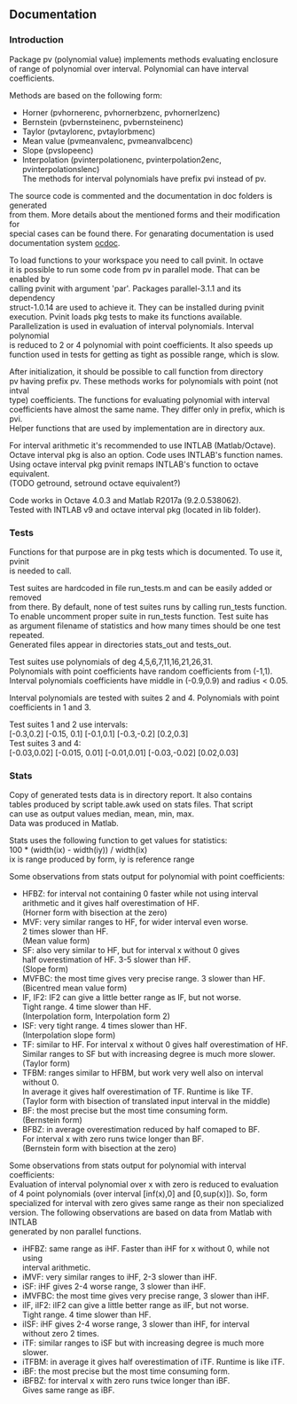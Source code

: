 ## Documentation

### Introduction
Package pv (polynomial value) implements methods evaluating enclosure  
of range of polynomial over interval. Polynomial can have interval coefficients.  
  
Methods are based on the following form:  
* Horner (pvhornerenc, pvhornerbzenc, pvhornerlzenc)  
* Bernstein (pvbernsteinenc, pvbernsteinenc)  
* Taylor (pvtaylorenc, pvtaylorbmenc)  
* Mean value (pvmeanvalenc, pvmeanvalbcenc)  
* Slope (pvslopeenc)  
* Interpolation  (pvinterpolationenc, pvinterpolation2enc, pvinterpolationslenc)  
The methods for interval polynomials have prefix pvi instead of pv.  

  
The source code is commented and the documentation in doc folders is generated  
from them. More details about the mentioned forms and their modification for  
special cases can be found there. For genarating documentation is used  
documentation system [ocdoc](http://kam.mff.cuni.cz/~horacek/projekty/ocdoc/).
  
To load functions to your workspace you need to call pvinit. In octave  
it is possible to run some code from pv in parallel mode. That can be enabled by  
calling pvinit with argument 'par'. Packages parallel-3.1.1 and its dependency  
struct-1.0.14 are used to achieve it. They can be installed during pvinit  
execution. Pvinit loads pkg tests to make its functions available.  
Parallelization is used in evaluation of interval polynomials. Interval polynomial  
is reduced to 2 or 4 polynomial with point coefficients. It also speeds up  
function used in tests for getting as tight as possible range, which is slow.  
  
After initialization, it should be possible to call function from directory  
pv having prefix pv. These methods works for polynomials with point (not intval  
type) coefficients. The functions for evaluating polynomial with interval  
coefficients have almost the same name. They differ only in prefix, which is pvi.  
Helper functions that are used by implementation are in directory aux.
  
For interval arithmetic it's recommended to use INTLAB (Matlab/Octave).  
Octave interval pkg is also an option. Code uses INTLAB's function names.  
Using octave interval pkg pvinit remaps INTLAB's function to octave equivalent.  
(TODO getround, setround octave equivalent?)
  
Code works in Octave 4.0.3 and Matlab R2017a (9.2.0.538062).  
Tested with INTLAB v9 and octave interval pkg (located in lib folder).

### Tests
Functions for that purpose are in pkg tests which is documented. To use it, pvinit  
is needed to call.

Test suites are hardcoded in file run\_tests.m and can be easily added or removed  
from there. By default, none of test suites runs by calling run\_tests function.  
To enable uncomment proper suite in run\_tests function. Test suite has  
as argument filename of statistics and how many times  should be one test repeated.  
Generated files appear in directories stats\_out and tests\_out.  

Test suites use polynomials of deg 4,5,6,7,11,16,21,26,31.  
Polynomials with point coefficients have random coefficients from (-1,1).  
Interval polynomials coefficients have middle in (-0.9,0.9) and radius < 0.05.  

Interval polynomials are tested with suites 2 and 4. Polynomials with point  
coefficients in 1 and 3.

Test suites 1 and 2 use intervals:  
\[-0.3,0.2] \[-0.15, 0.1] \[-0.1,0.1] \[-0.3,-0.2] \[0.2,0.3]  
Test suites 3 and 4:  
\[-0.03,0.02] \[-0.015, 0.01] \[-0.01,0.01] \[-0.03,-0.02] \[0.02,0.03]  

### Stats
Copy of generated tests data is in directory report. It also contains  
tables produced by script table.awk used on stats files. That script  
can use as output values median, mean, min, max.  
Data was produced in Matlab.  

Stats uses the following function to get values for statistics:  
100 * (width(ix) - width(iy)) / width(ix)  
ix is range produced by form, iy is reference range  

Some observations from stats output for polynomial with point coefficients:  
* HFBZ: for interval not containing 0 faster while not using interval  
  arithmetic and it gives half overestimation of HF.  
  (Horner form with bisection at the zero)  
* MVF: very similar ranges to HF, for wider interval even worse.  
  2 times slower than HF.  
  (Mean value form)  
* SF: also very similar to HF, but for interval x without 0 gives  
  half overestimation of HF. 3-5 slower than HF.  
  (Slope form)  
* MVFBC: the most time gives very precise range. 3 slower than HF.  
  (Bicentred mean value form)  
* IF, IF2: IF2 can give a little better range as IF, but not worse.  
  Tight range. 4 time slower than HF.  
  (Interpolation form, Interpolation form 2)  
* ISF: very tight range. 4 times slower than HF.  
  (Interpolation slope form)  
* TF: similar to HF. For interval x without 0 gives half overestimation of HF.  
  Similar ranges to SF but with increasing degree is much more slower.  
  (Taylor form)  
* TFBM: ranges similar to HFBM, but work very well also on interval without 0.  
  In average it gives half overestimation of TF. Runtime is like TF.  
  (Taylor form with bisection of translated input interval in the middle)  
* BF: the most precise but the most time consuming form.  
  (Bernstein form)  
* BFBZ: in average overestimation reduced by half comaped to BF.  
  For interval x with zero runs twice longer than BF.  
  (Bernstein form with bisection at the zero)  

Some observations from stats output for polynomial with interval coefficients:  
Evaluation of interval polynomial over x with zero is reduced to evaluation  
of 4 point polynomials (over interval [inf(x),0] and [0,sup(x)]). So, form  
specialized for interval with zero gives same range as their non specialized  
version.  The following observations are based on data from Matlab with INTLAB  
generated by non parallel functions.  
* iHFBZ: same range as iHF. Faster than iHF for x without 0, while not using  
  interval arithmetic.  
* iMVF: very similar ranges to iHF, 2-3 slower than iHF.  
* iSF: iHF gives 2-4 worse range, 3 slower than iHF.  
* iMVFBC: the most time gives very precise range, 3 slower than iHF.  
* iIF, iIF2: iIF2 can give a little better range as iIF, but not worse.  
  Tight range. 4 time slower than HF.  
* iISF: iHF gives 2-4 worse range, 3 slower than iHF, for interval  
  without zero 2 times.  
* iTF: similar ranges to iSF but with increasing degree is much more slower.  
* iTFBM: in average it gives half overestimation of iTF. Runtime is like iTF.  
* iBF: the most precise but the most time consuming form.  
* iBFBZ: for interval x with zero runs twice longer than iBF.  
  Gives same range as iBF.

